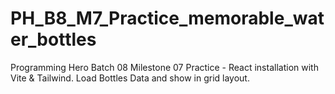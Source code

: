 # PH_B8_M7_Practice_memorable_water_bottles
Programming Hero Batch 08 Milestone 07 Practice - React installation with Vite &amp; Tailwind. Load Bottles Data and show in grid layout. 
